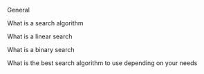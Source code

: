 General

What is a search algorithm

What is a linear search

What is a binary search

What is the best search algorithm to use depending on your needs
